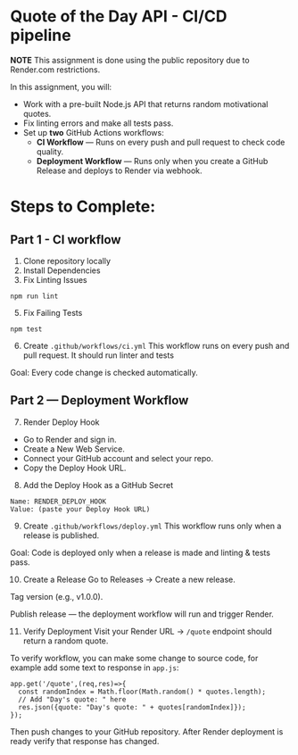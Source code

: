 # Quote of the Day API - CI/CD pipeline

**NOTE** This assignment is done using the public repository due to Render.com restrictions.

In this assignment, you will:
- Work with a pre-built Node.js API that returns random motivational quotes.
- Fix linting errors and make all tests pass.
- Set up **two** GitHub Actions workflows:
   - **CI Workflow** — Runs on every push and pull request to check code quality.
   - **Deployment Workflow** — Runs only when you create a GitHub Release and deploys to Render via webhook.

# Steps to Complete:

## Part 1 - CI workflow
1. Clone repository locally
3. Install Dependencies
4. Fix Linting Issues
```
npm run lint
```
5. Fix Failing Tests
```
npm test
```

6. Create `.github/workflows/ci.yml`
This workflow runs on every push and pull request. It should run linter and tests

Goal: Every code change is checked automatically.

## Part 2 — Deployment Workflow
7. Render Deploy Hook
- Go to Render and sign in.
- Create a New Web Service.
- Connect your GitHub account and select your  repo.
- Copy the Deploy Hook URL.

8. Add the Deploy Hook as a GitHub Secret 
```
Name: RENDER_DEPLOY_HOOK
Value: (paste your Deploy Hook URL)
```

9. Create `.github/workflows/deploy.yml`
This workflow runs only when a release is published.

Goal: Code is deployed only when a release is made and linting & tests pass.

10. Create a Release
Go to Releases → Create a new release.

Tag version (e.g., v1.0.0).

Publish release — the deployment workflow will run and trigger Render.

11. Verify Deployment
Visit your Render URL → `/quote` endpoint should return a random quote.

To verify workflow, you can make some change to source code, for example add some text to response in `app.js`:
```
app.get('/quote',(req,res)=>{
  const randomIndex = Math.floor(Math.random() * quotes.length);
  // Add "Day's quote: " here
  res.json({quote: "Day's quote: " + quotes[randomIndex]});
});
```
Then push changes to your GitHub repository. After Render deployment is ready verify that response has changed.
